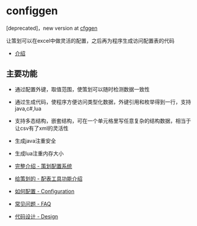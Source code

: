 # configgen

[deprecated]，new version at [cfggen](https://github.com/stallboy/cfggen)

让策划可以在excel中做灵活的配置，之后再为程序生成访问配置表的代码

* [介绍](https://stallboy.github.io/configgen/)

## 主要功能

* 通过配置外键，取值范围，使策划可以随时检测数据一致性

* 通过生成代码，使程序方便访问类型化数据，外键引用和枚举得到一行，支持java,c#,lua

* 支持多态结构，嵌套结构，可在一个单元格里写任意复杂的结构数据，相当于让csv有了xml的灵活性

* 生成java注重安全

* 生成lua注重内存大小

* [完整介绍 - 策划配置系统](https://stallboy.github.io/configgen/ConfiggenIntro.pdf)

* [给策划的 - 配表工具功能介绍](https://stallboy.github.io/configgen/IntroToDesigner.html)

* [如何配置 - Configuration](https://stallboy.github.io/configgen/Configuration.html)

* [常见问题 - FAQ](https://stallboy.github.io/configgen/FAQ.html)

* [代码设计 - Design](https://stallboy.github.io/configgen/Design.html)
